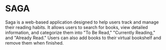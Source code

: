 # SAGA
Saga is a web-based application designed to help users track and manage their reading habits. It allows users to search for books, view detailed information, and categorize them into "To Be Read," "Currently Reading," and "Already Read." Users can also add books to their virtual bookshelf and remove them when finished.
